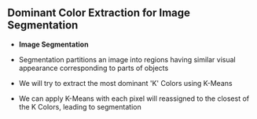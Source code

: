 ## Dominant Color Extraction for Image Segmentation

- **Image Segmentation**

- Segmentation partitions an image into regions having similar visual appearance corresponding to parts of objects

- We will try to extract the most dominant 'K' Colors using K-Means

- We can apply K-Means with each pixel will reassigned to the closest of the K Colors, leading to segmentation